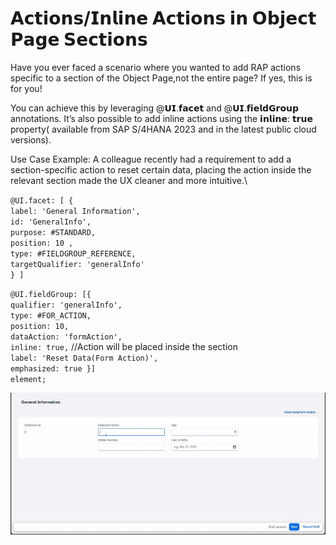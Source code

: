 # 𝗔𝗰𝘁𝗶𝗼𝗻𝘀/𝗜𝗻𝗹𝗶𝗻𝗲 𝗔𝗰𝘁𝗶𝗼𝗻𝘀 𝗶𝗻 𝗢𝗯𝗷𝗲𝗰𝘁 𝗣𝗮𝗴𝗲 𝗦𝗲𝗰𝘁𝗶𝗼𝗻𝘀

Have you ever faced a scenario where you wanted to add RAP actions specific to a section of the Object Page,not the entire page? If yes, this is for you!

You can achieve this by leveraging @𝗨𝗜.𝗳𝗮𝗰𝗲𝘁 and @𝗨𝗜.𝗳𝗶𝗲𝗹𝗱𝗚𝗿𝗼𝘂𝗽 annotations. It’s also possible to add inline actions using the 𝗶𝗻𝗹𝗶𝗻𝗲: 𝘁𝗿𝘂𝗲 property( available from SAP S/4HANA 2023 and in the latest public cloud versions).

Use Case Example: A colleague recently had a requirement to add a section-specific action to reset certain data, placing the action inside the relevant section made the UX cleaner and more intuitive.\

`@UI.facet: [ {`\
 `label: 'General Information',`\
 `id: 'GeneralInfo',`\
 `purpose: #STANDARD,`\
 `position: 10 ,`\
 `type: #FIELDGROUP_REFERENCE,`\
 `targetQualifier: 'generalInfo'`\
 `} ]`

 `@UI.fieldGroup: [{`\
 `qualifier: 'generalInfo',`\
 `type: #FOR_ACTION,`\
 `position: 10,`\
 `dataAction: 'formAction',`\
 `inline: true,` //Action will be placed inside the section\
 `label: 'Reset Data(Form Action)',`\
 `emphasized: true }]`\
 `element;`

![Inline_Actions_in_Object_Page_Sections ](../src/images/Inline_Actions_in_Object_Page_Sections.gif)
